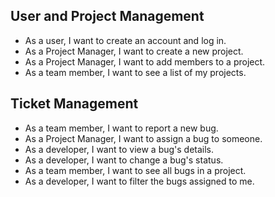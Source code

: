 ## User and Project Management
- As a user, I want to create an account and log in.
- As a Project Manager, I want to create a new project.
- As a Project Manager, I want to add members to a project.
- As a team member, I want to see a list of my projects.

## Ticket Management
- As a team member, I want to report a new bug.
- As a Project Manager, I want to assign a bug to someone.
- As a developer, I want to view a bug's details.
- As a developer, I want to change a bug's status.
- As a team member, I want to see all bugs in a project.
- As a developer, I want to filter the bugs assigned to me.
